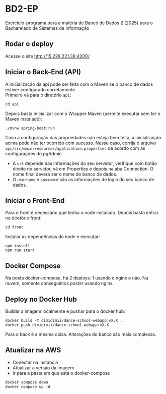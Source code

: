 # BD2-EP
Exercício-programa para a matéria de Banco de Dados 2 (2025) para o Bacharelado de Sistemas de Informação 

## Rodar o deploy
Acesse o site http://15.228.221.36:4200/

## Iniciar o Back-End (API)
A inicialização da api pode ser feita com o Maven se o banco de dados estiver configurado corretamente.\
Primeiro vá para o diretório `api`:
```
cd api
```
Depois basta inicializar com o Wrapper Maven (permite executar sem ter o Maven instalado):
```
./mvnw spring-boot:run
```
Caso a configuração das propriedades não esteja bem feita, a inicialização acima pode não ter ocorrido com sucesso. Nesse caso, corrija o arquivo `api/src/main/resources/application.properties` de acordo com as configurações do pgAdmin.
- A `url` depende das informações do seu servidor, verifique com botão direito no servidor, vá em Properties e depois na aba Connection. O nome final deverá ser o nome do banco de dados.
- O `username` e `password` são as informações de login do seu banco de dados.

## Iniciar o Front-End
Para o front é necessário que tenha o node instalado. Depois basta entrar no diretório front:
```
cd front
```
Instalar as dependências do node e executar:
```
npm install
npm run start
```

## Docker Compose

Na posta docker-compose, há 2 deploys: 1 usando o nginx e não. Na nuvem, somente conseguimos postar usando nginx.

## Deploy no Docker Hub

Buildar a imagem localmente e pushar para o docker hub:

```
docker build -t dimidimii/dance-school-webapp:vX.X .
docker push dimidimii/dance-school-webapp:vX.X
```

Para o back é a mesma coisa. Alterações do banco são mais complexas.

## Atualizar na AWS

- Conectar na instância
- Atualizar a versão da imagem
- ir para a pasta em que está o docker-compose

```
docker compose down
docker compose up -d
```
